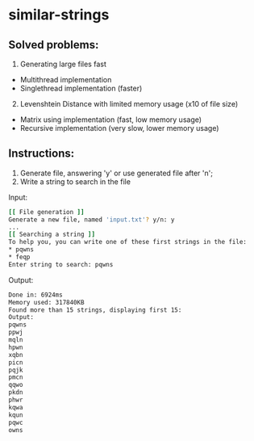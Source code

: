 # similar-strings
## Solved problems:
1. Generating large files fast
  - Multithread implementation
  - Singlethread implementation (faster)
2. Levenshtein Distance with limited memory usage (x10 of file size)
  - Matrix using implementation (fast, low memory usage)  
  - Recursive implementation (very slow, lower memory usage)

## Instructions:
1. Generate file, answering 'y' or use generated file after 'n';
2. Write a string to search in the file

Input:
```sh
[[ File generation ]]
Generate a new file, named 'input.txt'? y/n: y
...
[[ Searching a string ]]
To help you, you can write one of these first strings in the file:
* pqwns
* feqp
Enter string to search: pqwns
```
Output:
```sh
Done in: 6924ms
Memory used: 317840KB
Found more than 15 strings, displaying first 15:
Output:
pqwns
ppwj
mqln
hpwn
xqbn
picn
pqjk
pmcn
qqwo
pkdn
phwr
kqwa
kqun
pqwc
owns
```
